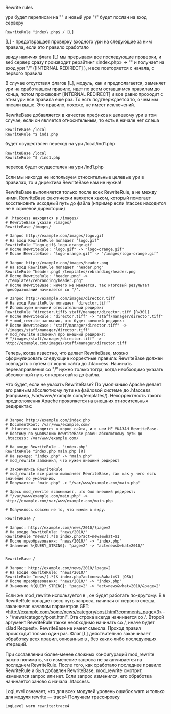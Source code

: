 Rewrite rules


ури будет переписан на "" и новый ури "/" будет послан на вход серверу

```
RewriteRule ^index\.php$ / [L]
```

[L] - предотвращает проверку входного ури на следующие за ним правила, если это правило сработало

ввиду наличия флага [L] мы прерываем все последующие проверки, и веб сервер сразу производит рерайтинг «index.php» -> "" и получает на вход ури "/" ([INTERNAL REDIRECT] ), и все повторяется с начала, с первого правила

В случае отсутствия флагов [L], модуль, как и предполагается, заменяет ури на сработавшем правиле, идет по всем оставшимся правилам до конца, потом производит [INTERNAL REDIRECT] и все равно проходит с этим ури все правила еще раз. То есть подтверждается то, о чем мы писали выше. Это правило, похоже, не имеет исключений.


RewriteBase добавляется в качестве префикса к целевому ури в том случае, если он является относительным, то есть в начале нет слэша

```
RewriteBase /local
RewriteRule ^$ ind1.php
```
будет осуществлен переход на ури /local/ind1.php

```
RewriteBase /local
RewriteRule ^$ /ind1.php
```
переход будет осуществлен на ури /ind1.php

Если мы никогда не используем относительные целевые ури в правилах, то и директива RewriteBase нам не нужна!

RewriteBase выполняется только после всех RewriteRule, а не между ними.
RewriteBase фактически является хаком, который помогает восстановить исходный путь до файла (нпример если htacces находится не в корневой директории)

```
# .htaccess находится в /images/
# RewriteBase указан /images/
RewriteBase /images/

# Запрос http://example.com/images/logo.gif
# На вход RewriteRule попадает "logo.gif"
RewriteRule ^logo.gif$ logo-orange.gif
# После RewriteRule: "logo.gif" -> "logo-orange.gif"
# После RewriteBase: "logo-orange.gif" -> "/images/logo-orange.gif"

# Запрос http://example.com/images/header.png
# На вход RewriteRule попадает "header.png"
RewriteRule ^header.png$ /templates/rebranding/header.png
# После RewriteRule: "header.png" -> "/templates/rebranding/header.png"
# После RewriteBase: ничего не меняется, так итоговый результат преобразований начинается со "/'.

# Запрос http://example.com/images/director.tiff
# На вход RewriteRule попадает "director.tiff"
# Используем внешний относительный редирект
RewriteRule ^director.tiff$ staff/manager/director.tiff [R=301]
# После RewriteRule: "director.tiff" -> "staff/manager/director.tiff"
# + mod_rewrite запомнил, что будет внешний редирект
# После RewriteBase: "staff/manager/director.tiff" -> "/images/staff/manager/director.tiff"
# mod_rewrite вспомнил про внешний редирект:
# "/images/staff/manager/director.tiff" -> http://example.com/images/staff/manager/director.tiff
```

Теперь, когда известно, что делает RewriteBase, можно сформулировать следующие корректные правила:
RewriteBase должен совпадать с путем от корня сайта до .htaccess.
Начинать перенаправления со "/" нужно только тогда, когда необходимо указать абсолютный путь от корня сайта до файла.

Что будет, если не указать RewriteBase? По умолчанию Apache делает его равным абсолютному пути на файловой системе до .htaccess (например, /var/www/example.com/templates/). Некорректность такого предположения Apache проявляется на внешних относительных редиректах:

```

# Запрос http://example.com/index.php
# DocumentRoot: /var/www/example.com/
# .htaccess находится в корне сайта, и в нем НЕ УКАЗАН RewriteBase.
# Поэтому по умолчанию RewriteBase равен абсолютному пути до .htaccess: /var/www/example.com/

# На входе RewriteRule - "index.php"
RewriteRule ^index.php main.php [R]
# На выходе: "index.php" -> "main.php"
# mod_rewrite запомнил, что нужен внешний редирект

# Закончились RewriteRule
# mod_rewrite все равно выполняет RewriteBase, так как у него есть значение по умолчанию.
# Получается: "main.php" -> "/var/www/example.com/main.php"

# Здесь mod_rewrite вспоминает, что был внешний редирект:
# "/var/www/example.com/main.php" -> http://example.com/var/www/example.com/main.php

# Получилось совсем не то, что имели в виду.

```

```
RewriteBase /

# Запрос: http://example.com/news/2010/?page=2
# На входе RewriteRule: "news/2010/"
RewriteRule ^news/(.*)$ index.php?act=news&what=$1
# После преобразования: "news/2010/" -> "index.php"
# Значение %{QUERY_STRING}: "page=2" -> "act=news&what=2010/"


RewriteBase /

# Запрос: http://example.com/news/2010/?page=2
# На входе RewriteRule: "news/2010/"
RewriteRule ^news/(.*)$ index.php?act=news&what=$1 [QSA]
# После преобразования: "news/2010/" -> "index.php"
# Значение %{QUERY_STRING}: "page=2" -> "act=news&what=2010/&page=2"
```

Если же mod_rewrite используется в <VirtualHost>, он будет работать по-другому:
В <VirtualHost> в RewriteRule попадает весь путь запроса, начиная от первого слеша, заканчивая началом параметров GET: «http://example.com/some/news/category/post.html?comments_page=3» -> "/news/category/post.html". Эта строка всегда начинается со /.
Второй аргумент RewriteRule также необходимо начинать со /, иначе будет «Bad Request».
RewriteBase не имеет смысла.
Проход правил происходит только один раз. Флаг [L] действительно заканчивает обработку всех правил, описанных в <VirtualHost>, без каких-либо последующих итераций.

При составлении более-менее сложных конфигураций mod_rewrite важно понимать, что изменение запроса не заканчивается на последнем RewriteRule. После того, как сработало последнее правило RewriteRule и был добавлен RewriteBase, mod_rewrite смотрит, изменился запрос или нет. Если запрос изменился, его обработка начинается заново с начала .htaccess.

LogLevel означает, что для всех модулей уровень ошибок warn и только для модуля rewrite — trace4
Получаем трассировку
```
LogLevel warn rewrite:trace4
```